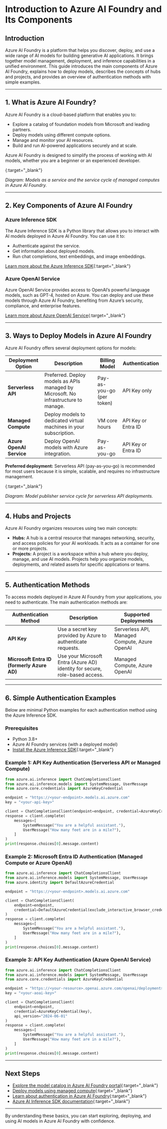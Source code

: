 # Introduction to Azure AI Foundry and Its Components

## Introduction

Azure AI Foundry is a platform that helps you discover, deploy, and use a wide range of AI models for building generative AI applications. It brings together model management, deployment, and inference capabilities in a unified environment. This guide introduces the main components of Azure AI Foundry, explains how to deploy models, describes the concepts of hubs and projects, and provides an overview of authentication methods with simple examples.

---

## 1. What is Azure AI Foundry?

Azure AI Foundry is a cloud-based platform that enables you to:

- Explore a catalog of foundation models from Microsoft and leading partners.
- Deploy models using different compute options.
- Manage and monitor your AI resources.
- Build and run AI-powered applications securely and at scale.

Azure AI Foundry is designed to simplify the process of working with AI models, whether you are a beginner or an experienced developer.

[](/media/explore/platform-service-cycle.png){:target="_blank"}

*Diagram: Models as a service and the service cycle of managed computes in Azure AI Foundry.*

---

## 2. Key Components of Azure AI Foundry

### Azure Inference SDK

The Azure Inference SDK is a Python library that allows you to interact with AI models deployed in Azure AI Foundry. You can use it to:

- Authenticate against the service.
- Get information about deployed models.
- Run chat completions, text embeddings, and image embeddings.

[Learn more about the Azure Inference SDK](https://aka.ms/aiservices/inference){:target="_blank"}

### Azure OpenAI Service

Azure OpenAI Service provides access to OpenAI’s powerful language models, such as GPT-4, hosted on Azure. You can deploy and use these models through Azure AI Foundry, benefiting from Azure’s security, compliance, and enterprise features.

[Learn more about Azure OpenAI Service](https://learn.microsoft.com/azure/ai-services/openai/overview){:target="_blank"}

---

## 3. Ways to Deploy Models in Azure AI Foundry

Azure AI Foundry offers several deployment options for models:

| Deployment Option         | Description                                                                 | Billing Model         | Authentication         |
|--------------------------|-----------------------------------------------------------------------------|----------------------|------------------------|
| **Serverless API**       | Preferred. Deploy models as APIs managed by Microsoft. No infrastructure to manage. | Pay-as-you-go (per token) | API Key only           |
| **Managed Compute**      | Deploy models to dedicated virtual machines in your subscription.            | VM core hours         | API Key or Entra ID    |
| **Azure OpenAI Service** | Deploy OpenAI models with Azure integration.                                 | Pay-as-you-go         | API Key or Entra ID    |

**Preferred deployment:** Serverless API (pay-as-you-go) is recommended for most users because it is simple, scalable, and requires no infrastructure management.

[](/media/explore/model-publisher-cycle.png){:target="_blank"}

*Diagram: Model publisher service cycle for serverless API deployments.*

---

## 4. Hubs and Projects

Azure AI Foundry organizes resources using two main concepts:

- **Hubs:** A hub is a central resource that manages networking, security, and access policies for your AI workloads. It acts as a container for one or more projects.
- **Projects:** A project is a workspace within a hub where you deploy, manage, and use AI models. Projects help you organize models, deployments, and related assets for specific applications or teams.

---

## 5. Authentication Methods

To access models deployed in Azure AI Foundry from your applications, you need to authenticate. The main authentication methods are:

| Authentication Method | Description                                                                 | Supported Deployments         |
|----------------------|-----------------------------------------------------------------------------|------------------------------|
| **API Key**          | Use a secret key provided by Azure to authenticate requests.                 | Serverless API, Managed Compute, Azure OpenAI |
| **Microsoft Entra ID (formerly Azure AD)** | Use your Microsoft Entra (Azure AD) identity for secure, role-based access. | Managed Compute, Azure OpenAI |

---

## 6. Simple Authentication Examples

Below are minimal Python examples for each authentication method using the Azure Inference SDK.

### Prerequisites

- Python 3.8+
- Azure AI Foundry services (with a deployed model)
- [Install the Azure Inference SDK](https://aka.ms/aiservices/inference){:target="_blank"}

### Example 1: API Key Authentication (Serverless API or Managed Compute)

```python
from azure.ai.inference import ChatCompletionsClient
from azure.ai.inference.models import SystemMessage, UserMessage
from azure.core.credentials import AzureKeyCredential

endpoint = "https://<your-endpoint>.models.ai.azure.com"
key = "<your-api-key>"

client = ChatCompletionsClient(endpoint=endpoint, credential=AzureKeyCredential(key))
response = client.complete(
    messages=[
        SystemMessage("You are a helpful assistant."),
        UserMessage("How many feet are in a mile?"),
    ]
)
print(response.choices[0].message.content)
```

### Example 2: Microsoft Entra ID Authentication (Managed Compute or Azure OpenAI)

```python
from azure.ai.inference import ChatCompletionsClient
from azure.ai.inference.models import SystemMessage, UserMessage
from azure.identity import DefaultAzureCredential

endpoint = "https://<your-endpoint>.models.ai.azure.com"

client = ChatCompletionsClient(
    endpoint=endpoint,
    credential=DefaultAzureCredential(exclude_interactive_browser_credential=False)
)
response = client.complete(
    messages=[
        SystemMessage("You are a helpful assistant."),
        UserMessage("How many feet are in a mile?"),
    ]
)
print(response.choices[0].message.content)
```

### Example 3: API Key Authentication (Azure OpenAI Service)

```python
from azure.ai.inference import ChatCompletionsClient
from azure.ai.inference.models import SystemMessage, UserMessage
from azure.core.credentials import AzureKeyCredential

endpoint = "https://<your-resource>.openai.azure.com/openai/deployments/<your-deployment>"
key = "<your-aoai-key>"

client = ChatCompletionsClient(
    endpoint=endpoint,
    credential=AzureKeyCredential(key),
    api_version="2024-06-01"
)
response = client.complete(
    messages=[
        SystemMessage("You are a helpful assistant."),
        UserMessage("How many feet are in a mile?"),
    ]
)
print(response.choices[0].message.content)
```

---

## Next Steps

- [Explore the model catalog in Azure AI Foundry portal](https://learn.microsoft.com/azure/ai-foundry/how-to/model-catalog-overview){:target="_blank"}
- [Deploy models using managed compute](https://learn.microsoft.com/azure/ai-foundry/how-to/deploy-models-managed){:target="_blank"}
- [Learn about authentication in Azure AI Foundry](https://learn.microsoft.com/azure/ai-foundry/how-to/authentication){:target="_blank"}
- [Azure AI Inference SDK documentation](https://aka.ms/aiservices/inference){:target="_blank"}

---

By understanding these basics, you can start exploring, deploying, and using AI models in Azure AI Foundry with confidence.